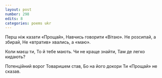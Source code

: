 ```yaml
---
layout: post
number: 298
edits: 8
categories: poems ukr
---
```


Перш ніж казати «Прощай»,
Навчись говорити «Вітаю».
Не розсипай, а збирай,
Не «втратив» хвались, а «маю».

Коли маєш ти, 
То й тебе мають.
Чи не краще знайти,
Там де легко кидають?

Потенційний ворог
Товаришем став,
Бо на його докори 
Ти «Прощай» не сказав.
